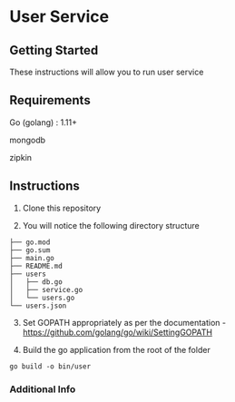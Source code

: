 # User Service

## Getting Started

These instructions will allow you to run user service

## Requirements

Go (golang) : 1.11+

mongodb 

zipkin

## Instructions

1. Clone this repository 


2. You will notice the following directory structure

``` 
├── go.mod
├── go.sum
├── main.go
├── README.md
├── users
│   ├── db.go
│   ├── service.go
│   └── users.go
└── users.json
```

3. Set GOPATH appropriately as per the documentation - https://github.com/golang/go/wiki/SettingGOPATH

4. Build the go application from the root of the folder

``` go build -o bin/user ```




### Additional Info